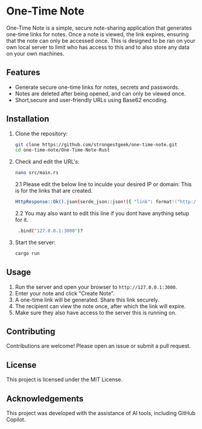 # One-Time Note

One-Time Note is a simple, secure note-sharing application that generates one-time links for notes. Once a note is viewed, the link expires, ensuring that the note can only be accessed once.
This is designed to be ran on your own local server to limit who has access to this and to also store any data on your own machines.

## Features

- Generate secure one-time links for notes, secrets and passwords.
- Notes are deleted after being opened, and can only be viewed once.
- Short,secure and user-friendly URLs using Base62 encoding.

## Installation

1. Clone the repository:
    ```sh
    git clone https://github.com/strongestgeek/one-time-note.git
    cd one-time-note/One-Time-Note-Rust
    ```

2. Check and edit the URL's:
    ```sh
    nano src/main.rs
    ```
    2.1 Please edit the below line to inculde your desired IP or domain:
       This is for the links that are created.
    ```sh
    HttpResponse::Ok().json(serde_json::json!({ "link": format!("http://127.0.0.1/note/{}", short_id) }))
    ```

    2.2 You may also want to edit this line if you dont have anything setup for it.
   ```sh
    .bind("127.0.0.1:3000")?
    ```

3. Start the server:
    ```sh
    cargo run
    ```

## Usage

1. Run the server and open your browser to `http://127.0.0.1:3000`.
2. Enter your note and click "Create Note".
3. A one-time link will be generated. Share this link securely.
4. The recipient can view the note once, after which the link will expire.
5. Make sure they also have access to the server this is running on.


## Contributing

Contributions are welcome! Please open an issue or submit a pull request.

## License

This project is licensed under the MIT License.

## Acknowledgements

This project was developed with the assistance of AI tools, including GitHub Copilot.
